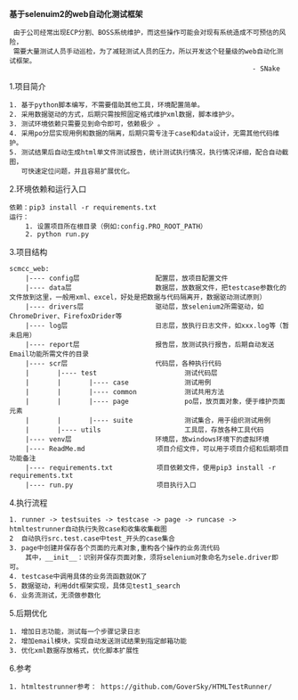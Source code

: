 **基于selenuim2的web自动化测试框架**
    
     由于公司经常出现ECP分割、BOSS系统维护，而这些操作可能会对现有系统造成不可预估的风险，
     需要大量测试人员手动巡检，为了减轻测试人员的压力，所以开发这个轻量级的web自动化测试框架。
                                                                 - SNake
1.项目简介

    1. 基于python脚本编写，不需要借助其他工具，环境配置简单。
    2. 采用数据驱动的方式，后期只需按照固定格式维护xml数据，脚本维护少。
    3. 测试环境依赖只需要见到命令即可，依赖极少 。
    4. 采用po分层实现用例和数据的隔离，后期只需专注于case和data设计，无需其他代码维护。
    5. 测试结果后自动生成html单文件测试报告，统计测试执行情况，执行情况详细，配合自动截图，
       可快速定位问题，并且容易扩展优化。

2.环境依赖和运行入口

    依赖：pip3 install -r requirements.txt
    运行：
        1. 设置项目所在根目录（例如:config.PRO_ROOT_PATH）
        2. python run.py


3.项目结构

    scmcc_web:
        |---- config层                   配置层，放项目配置文件
        |---- data层                     数据层，放数据文件，把testcase参数化的文件放到这里，一般用xml、excel，好处是把数据与代码隔离开，数据驱动测试原则）
        |---- drivers层                  驱动层，放selenium2所需驱动，如ChromeDriver、FirefoxDrider等
        |---- log层                      日志层，放执行日志文件，如xxx.log等（暂未启用）
        |---- report层                   报告层，放测试执行报告，后期自动发送Email功能所需文件的目录
        |---- scr层                      代码层，各种执行代码
        |       |---- test                      测试代码层
        |       |       |---- case              测试用例
        |       |       |---- common            测试共用方法
        |       |       |---- page              po层，放页面对象，便于维护页面元素
        |       |       |---- suite             测试集合，用于组织测试用例
        |       |---- utils                     工具层，存放各种工具代码
        |---- venv层                     环境层，放windows环境下的虚拟环境
        |---- ReadMe.md                  项目介绍文件，可以用于项目介绍和后期项目功能备注
        |---- requirements.txt           项目依赖文件，使用pip3 install -r requirements.txt
        |---- run.py                     项目执行入口


4.执行流程
    
    1. runner -> testsuites -> testcase -> page -> runcase -> htmltestrunner自动执行失败case和收集收集截图
    2  自动执行src.test.case中test_开头的case集合
    3. page中创建并保存各个页面的元素对象,重构各个操作的业务流代码
        其中，__init__：识别并保存页面对象，须将selenium对象命名为sele.driver即可。
    4. testcase中调用具体的业务流函数就OK了
    5. 数据驱动，利用ddt框架实现，具体见test1_search
    6. 业务流测试，无须做参数化


5.后期优化

    1. 增加日志功能，测试每一个步骤记录日志
    2. 增加email模块，实现自动发送测试结果到指定邮箱功能
    3. 优化xml数据存放格式，优化脚本扩展性
    

6.参考

    1. htmltestrunner参考： https://github.com/GoverSky/HTMLTestRunner/